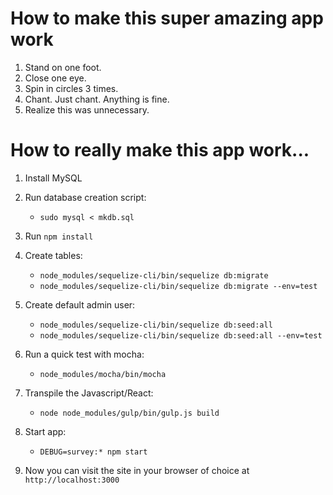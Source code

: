 # How to make this super amazing app work
1. Stand on one foot.
2. Close one eye.
3. Spin in circles 3 times.
4. Chant. Just chant. Anything is fine.
5. Realize this was unnecessary.

# How to really make this app work...
1. Install MySQL
2. Run database creation script:
    * `sudo mysql < mkdb.sql`

3. Run `npm install`
4. Create tables:
    * `node_modules/sequelize-cli/bin/sequelize db:migrate`
    * `node_modules/sequelize-cli/bin/sequelize db:migrate --env=test`

5. Create default admin user:
    * `node_modules/sequelize-cli/bin/sequelize db:seed:all`
    * `node_modules/sequelize-cli/bin/sequelize db:seed:all --env=test`

6. Run a quick test with mocha:
    * `node_modules/mocha/bin/mocha`

7. Transpile the Javascript/React:
    * `node node_modules/gulp/bin/gulp.js build`

8. Start app:
    * `DEBUG=survey:* npm start`

9. Now you can visit the site in your browser of choice at `http://localhost:3000`
